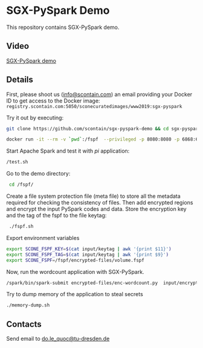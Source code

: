 # SGX-PySpark Demo

This repository contains SGX-PySpark demo.

## Video

[SGX-PySpark demo](https://youtu.be/yI3iEFWUWbU)

## Details
First, please shoot us (info@scontain.com) an email providing your Docker ID to get access to the Docker image: `registry.scontain.com:5050/sconecuratedimages/www2019:sgx-pyspark`

Try it out by executing:

```bash
git clone https://github.com/scontain/sgx-pyspark-demo && cd sgx-pyspark-demo 
```

```bash
docker run -it --rm -v `pwd`:/fspf  --privileged -p 8080:8080 -p 6868:6868 -p 28778:28778 registry.scontain.com:5050/sconecuratedimages/www2019:sgx-pyspark sh
```

Start Apache Spark and test it with *pi* application:

```bash
/test.sh
```

Go to the demo directory:

```bash
 cd /fspf/
```

Create a file system protection file (meta file) to store all the metadata required for checking the consistency of files. 
Then add encrypted regions and encrypt the input PySpark codes and data. Store the encryption key and the tag of the fspf to the file keytag:

```bash
 ./fspf.sh
```

Export environment variables

```bash
export SCONE_FSPF_KEY=$(cat input/keytag | awk '{print $11}')
export SCONE_FSPF_TAG=$(cat input/keytag | awk '{print $9}')
export SCONE_FSPF=/fspf/encrypted-files/volume.fspf
```

Now, run the wordcount application with SGX-PySpark.

```bash
/spark/bin/spark-submit encrypted-files/enc-wordcount.py  input/encrypted-sensitive-input.txt  spark://$(hostname -f):7077 &> output.txt &
```

Try to dump memory of the application to steal secrets

```bash
./memory-dump.sh
```

## Contacts

Send email to do.le_quoc@tu-dresden.de
